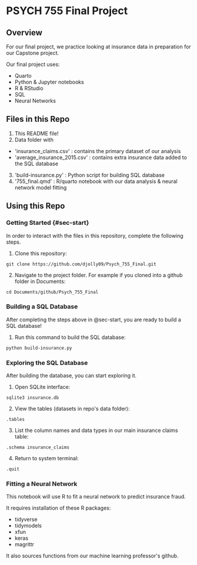 # PSYCH 755 Final Project

## Overview

For our final project, we practice looking at insurance data in preparation for our Capstone project. 

Our final project uses:

- Quarto
- Python & Jupyter notebooks
- R & RStudio
- SQL
- Neural Networks

## Files in this Repo

1. This README file!
2. Data folder with
  - 'insurance_claims.csv' : contains the primary dataset of our analysis
  - 'average_insurance_2015.csv' : contains extra insurance data added to the SQL database
3. 'build-insurance.py' : Python script for building SQL database
4. '755_final.qmd' : R/quarto notebook with our data analysis & neural network model fitting

## Using this Repo

### Getting Started {#sec-start}

In order to interact with the files in this repository, complete the following steps.

1.  Clone this repository:

```         
git clone https://github.com/djolly09/Psych_755_Final.git
```

2. Navigate to the project folder. For example if you cloned into a github folder in Documents:

```
cd Documents/github/Psych_755_Final
```

### Building a SQL Database

After completing the steps above in @sec-start, you are ready to build a SQL database! 

1. Run this command to build the SQL database:

```
python build-insurance.py
```

### Exploring the SQL Database

After building the database, you can start exploring it.

1. Open SQLite interface:

```
sqlite3 insurance.db
```

2. View the tables (datasets in repo's data folder):

```
.tables
```

3. List the column names and data types in our main insurance claims table:

```
.schema insurance_claims
```

4. Return to system terminal:

```
.quit
```


### Fitting a Neural Network

This notebook will use R to fit a neural network to predict insurance fraud.

It requires installation of these R packages:

- tidyverse
- tidymodels
- xfun
- keras
- magrittr

It also sources functions from our machine learning professor's github.








